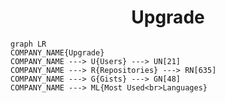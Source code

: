 <h1 align="center">Upgrade</h1>

```mermaid
graph LR
COMPANY_NAME{Upgrade}
COMPANY_NAME ---> U{Users} ---> UN[21]
COMPANY_NAME ---> R{Repositories} ---> RN[635]
COMPANY_NAME ---> G{Gists} ---> GN[48]
COMPANY_NAME ---> ML{Most Used<br>Languages}
```
